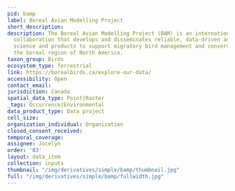 ```yaml
---
pid: bamp
label: Boreal Avian Modelling Project
short_description: 
description: The Boreal Avian Modelling Project (BAM) is an international scientific
  collaboration that develops and disseminates reliable, data-driven and model-based
  science and products to support migratory bird management and conservation across
  the boreal region of North America.
taxon_group: Birds
ecosystem_type: Terrestrial
link: https://borealbirds.ca/explore-our-data/
accessibility: Open
contact_email: 
jurisdiction: Canada
spatial_data_type: Point|Raster
_tags: Occurrence|Environmental
data_product_type: Data project
cell_size: 
organization_individual: Organization
closed_consent_received: 
temporal_coverage: 
assignee: Jocelyn
order: '03'
layout: data_item
collection: inputs
thumbnail: "/img/derivatives/simple/bamp/thumbnail.jpg"
full: "/img/derivatives/simple/bamp/fullwidth.jpg"
---
```

